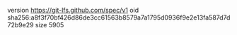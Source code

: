 version https://git-lfs.github.com/spec/v1
oid sha256:a8f3f70bf426d86de3cc61563b8579a7a1795d0936f9e2e13fa587d7d72b9e29
size 5905
